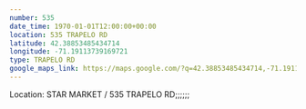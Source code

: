 ```yaml
---
number: 535
date_time: 1970-01-01T12:00:00+00:00
location: 535 TRAPELO RD
latitude: 42.38853485434714
longitude: -71.19113739169721
type: TRAPELO RD
google_maps_link: https://maps.google.com/?q=42.38853485434714,-71.19113739169721
---
```


Location: STAR MARKET / 535 TRAPELO RD;;;;;;
